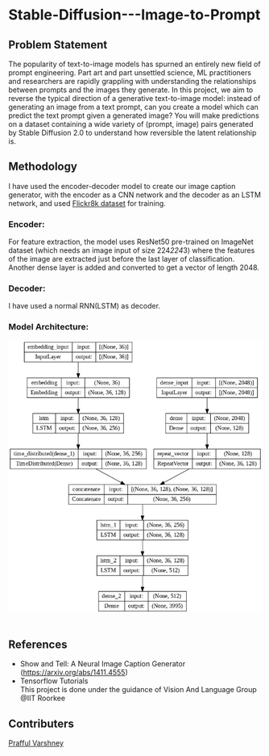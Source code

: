 # Stable-Diffusion---Image-to-Prompt
## Problem Statement
The popularity of text-to-image models has spurned an entirely new field of prompt engineering. Part art and part unsettled science, ML practitioners and researchers are rapidly grappling with understanding the relationships between prompts and the images they generate. In this project, we aim to reverse the typical direction of a generative text-to-image model: instead of generating an image from a text prompt, can you create a model which can predict the text prompt given a generated image? You will make predictions on a dataset containing a wide variety of (prompt, image) pairs generated by Stable Diffusion 2.0 to understand how reversible the latent relationship is.

## Methodology
I have used the encoder-decoder model to create our image caption generator, with the encoder as a CNN network and the decoder as an LSTM network, and used <a href="https://www.kaggle.com/datasets/adityajn105/flickr8k">Flickr8k dataset</a> for training.<br>

### Encoder:
For feature extraction, the model uses ResNet50 pre-trained on ImageNet dataset (which needs an image input of size 224*224*3) where the features of the image are extracted just before the last layer of classification. Another dense layer is added and converted to get a vector of length 2048.
### Decoder:
I have used a normal RNN(LSTM) as decoder.

### Model Architecture:
<a href="https://ibb.co/pXMdGKk"><img src="https://github.com/PraffulVarshney/Stable-Diffusion---Image-to-Prompt/blob/main/model.png" alt="model" border="0"></a><br /> </a><br />


## References
  - Show and Tell: A Neural Image Caption Generator  (https://arxiv.org/abs/1411.4555) <br/>
  - Tensorflow Tutorials<br/>
  This project is done under the guidance of Vision And Language Group @IIT Roorkee

## Contributers
  <a href="https://github.com/praffulv-225">Prafful Varshney</a><br/>
